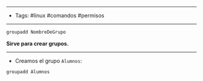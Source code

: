 -------
- Tags: #linux #comandos #permisos
------

```BASH
groupadd NombreDeGrupo
```

**Sirve para crear grupos.**

---

- Creamos el grupo `Alumnos`:

```BASH
groupadd Alumnos
```